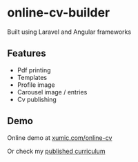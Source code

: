 # online-cv-builder

Built using Laravel and Angular frameworks

## Features
- Pdf printing
- Templates
- Profile image
- Carousel image / entries
- Cv publishing

## Demo
Online demo at [xumic.com/online-cv](http://xumic.com/online-cv/)

Or check my [published curriculum](http://xumic.com/online-cv/joaopramos)
